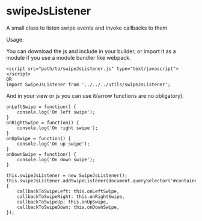 # swipeJsListener
A small class to listen swipe events and invoke callbacks to them

Usage:

You can download the js and include in your builder, or import it as a module if you use a module bundler like webpack.
```
<script src="path/to/swipeJsListener.js" type="text/javascript"></script>
OR
import SwipeJsListener from '../../../utils/swipeJsListener';
```
And in your view or js you can use it(arrow functions are no obligatory).
```
onLeftSwipe = function() {
    console.log('On left swipe');
}
onRightSwipe = function() {
    console.log('On right swipe');
}
onUpSwipe = function() {
    console.log('On up swipe');
}
onDownSwipe = function() {
    console.log('On down swipe');
}

this.swipeJsListener = new SwipeJsListener();
this.swipeJsListener.addSwipeListener(document.querySelector('#container'), {
    callbackToSwipeLeft: this.onLeftSwipe,
    callbackToSwipeRight: this.onRightSwipe,
    callbackToSwipeUp: this.onUpSwipe,
    callbackToSwipeDown: this.onDownSwipe,
});
```

